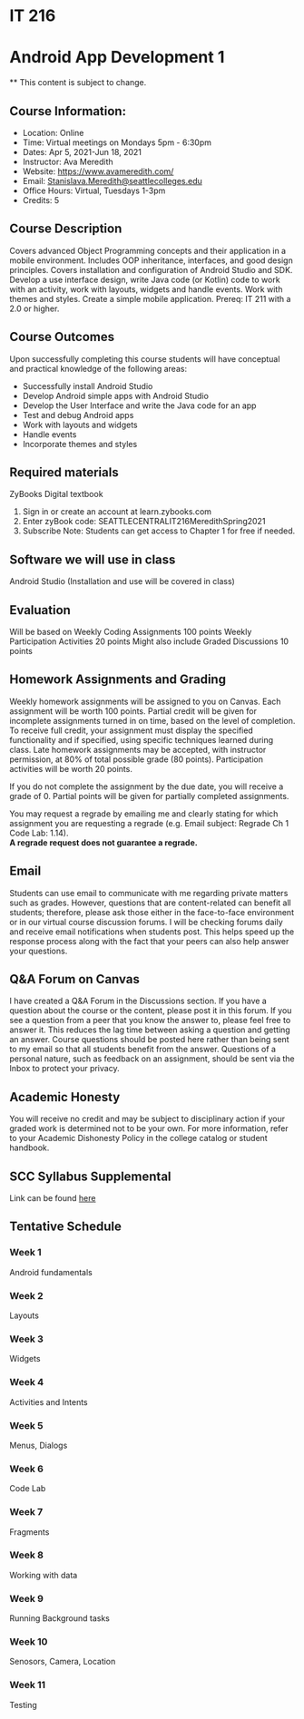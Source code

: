 # IT 216
# Android App Development 1

** This content is subject to change.

## Course Information: 
* Location: Online
* Time: Virtual meetings on Mondays 5pm - 6:30pm 
* Dates: Apr 5, 2021-Jun 18, 2021
* Instructor: Ava Meredith 
* Website: https://www.avameredith.com/
* Email: Stanislava.Meredith@seattlecolleges.edu
* Office Hours: Virtual, Tuesdays 1-3pm
* Credits: 5

## Course Description
Covers advanced Object Programming concepts and their application in a mobile environment. Includes OOP inheritance, interfaces, and good design principles. Covers installation and configuration of Android Studio and SDK. Develop a use interface design, write Java code (or Kotlin) code to work with an activity, work with layouts, widgets and handle events. Work with themes and styles. Create a simple mobile application. Prereq: IT 211 with a 2.0 or higher.


## Course Outcomes

Upon successfully completing this course students will have conceptual and practical knowledge of the following areas:

* Successfully install Android Studio 	
* Develop Android simple apps with Android Studio 
*	Develop the User Interface and write the Java code for an app
* Test and debug Android apps
* Work with layouts and widgets
* Handle events
* Incorporate themes and styles


## Required materials
ZyBooks Digital textbook 
1. Sign in or create an account at learn.zybooks.com
2. Enter zyBook code: SEATTLECENTRALIT216MeredithSpring2021
3. Subscribe
Note: Students can get access to Chapter 1 for free if needed.

## Software we will use in class 				

Android Studio (Installation and use will be covered in class)

## Evaluation
Will be based on 
Weekly Coding Assignments 100 points
Weekly Participation Activities 20 points
Might also include Graded Discussions 10 points


## Homework Assignments and Grading

Weekly homework assignments will be assigned to you on Canvas. Each assignment will be worth 100 points.
Partial credit will be given for incomplete assignments turned in on time, based on the level of completion. To receive full credit, your assignment must display the specified functionality and if specified, using specific techniques learned during class. Late homework assignments may be accepted, with instructor permission, at 80% of total possible grade (80 points).
Participation activities will be worth 20 points.

If you do not complete the assignment by the due date, you will receive a grade of 0. Partial points will be given for partially completed assignments.

You may request a regrade by emailing me and clearly stating for which assignment you are requesting a regrade (e.g. Email subject: Regrade Ch 1 Code Lab: 1.14).  
**A regrade request does not guarantee a regrade.**

## Email
Students can use email to communicate with me regarding private matters such as grades. However, questions that are content-related can benefit all students; therefore, please ask those either in the face-to-face environment or in our virtual course discussion forums. I will be checking forums daily and receive email notifications when students post. This helps speed up the response process along with the fact that your peers can also help answer your questions.

## Q&A Forum on Canvas
I have created a Q&A Forum in the Discussions section. 
If you have a question about the course or the content, please post it in this forum. If you see a question from a peer that you know the answer to, please feel free to answer it. This reduces the lag time between asking a question and getting an answer. Course questions should be posted here rather than being sent to my email so that all students benefit from the answer. Questions of a personal nature, such as feedback on an assignment, should be sent via the Inbox to protect your privacy.


## Academic Honesty
You will receive no credit and may be subject to disciplinary action if your graded work is determined not to be your own.  For more information, refer to your Academic Dishonesty Policy in the college catalog or student handbook.

## SCC Syllabus Supplemental 
Link can be found [here](https://docs.google.com/document/d/1yudWf-jUKFL10B16m9VKeFS6isA0B2uPjfYnrT5FjOU/edit)

## Tentative Schedule 

### Week 1
Android fundamentals

### Week 2
Layouts

### Week 3
Widgets

### Week 4
Activities and Intents

### Week 5
Menus, Dialogs

### Week 6
Code Lab

### Week 7
Fragments


### Week 8
Working with data


### Week 9
Running Background tasks


### Week 10
Senosors, Camera, Location

### Week 11
Testing

